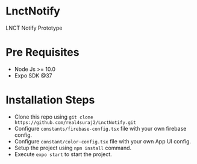 # LnctNotify
LNCT Notify Prototype

# Pre Requisites
- Node Js >= 10.0
- Expo SDK @37

# Installation Steps
- Clone this repo using `git clone https://github.com/real4suraj2/LnctNotify.git`
- Configure `constants/firebase-config.tsx` file with your own firebase config.
- Configure `constant/color-config.tsx` file with your own App UI config.
- Setup the project using `npm install` command.
- Execute `expo start` to start the project.

